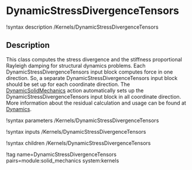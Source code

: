 # DynamicStressDivergenceTensors

!syntax description /Kernels/DynamicStressDivergenceTensors

## Description

This class computes the stress divergence and the stiffness proportional Rayleigh damping for structural dynamics problems. Each DynamicStressDivergenceTensors input block computes force in one direction. So, a separate DynamicStressDivergenceTensors input block should be set up for each coordinate direction. The [DynamicSolidMechanics](/DynamicSolidMechanicsPhysics.md) action automatically sets up the DynamicStressDivergenceTensors input block in all coordinate direction. More information about the residual calculation and usage can be found at [Dynamics](Dynamics.md).

!syntax parameters /Kernels/DynamicStressDivergenceTensors

!syntax inputs /Kernels/DynamicStressDivergenceTensors

!syntax children /Kernels/DynamicStressDivergenceTensors

!tag name=DynamicStressDivergenceTensors pairs=module:solid_mechanics system:kernels
